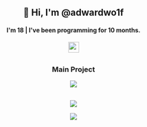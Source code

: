 <h2 align="center">
👋 Hi, I'm @adwardwo1f
</h2>
<h4 align="center">
I'm 18 | I've been programming for 10 months.
</h4>
<p align="center">
  <a href ="https://www.instagram.com/adwardwo1f/">
  <img src="https://img.shields.io/badge/instagram-%23E4405F.svg?&style=for-the-badge&logo=instagram&logoColor=white" height=25>
  </a>
</p>
<h2 align="center">
</h2>
<h3 align="center">
Main Project
</h3>
<p align="center">
  <a href ="https://github.com/adwardwolf/the-earth">
  <img src="https://github-readme-stats.vercel.app/api/pin/?username=adwardwolf&repo=the-earth&theme=maroongold" />
  </a>
</p>
<h2 align="center">
</h2>
<p align="center">
  <a href ="https://github.com/anuraghazra/github-readme-stats">
  <img src="https://github-readme-stats.vercel.app/api?username=adwardwolf&show_icons=true&theme=maroongold&count_private=true"/>  
  </a>
</p>

<p align="center">
  <a href ="https://github.com/anuraghazra/github-readme-stats">
  <img  src="https://github-readme-stats.vercel.app/api/top-langs/?username=adwardwolf&theme=maroongold&layout=compact"/>
  </a>
</p>
<!---
adwardwolf/adwardwolf is a ✨ special ✨ repository because its `README.md` (this file) appears on your GitHub profile.
You can click the Preview link to take a look at your changes.
--->
